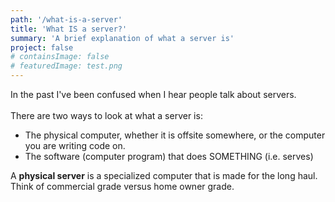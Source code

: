 ```yaml
---
path: '/what-is-a-server'
title: 'What IS a server?'
summary: 'A brief explanation of what a server is'
project: false
# containsImage: false
# featuredImage: test.png
---
```


In the past I've been confused when I hear people talk about servers.\
\
There are two ways to look at what a server is:
* The physical computer, whether it is offsite somewhere, or the computer you are writing code on.
* The software (computer program) that does SOMETHING (i.e. serves)

A **physical server** is a specialized computer that is made for the long haul. Think of commercial grade versus home owner grade. 



